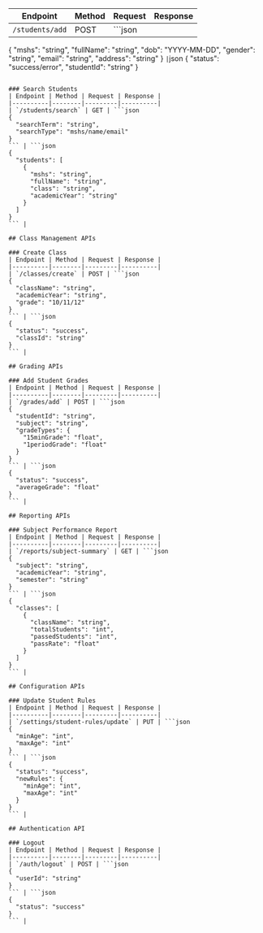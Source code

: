 | Endpoint | Method | Request | Response |
|----------|--------|---------|----------|
| `/students/add` | POST | ```json
{
"mshs": "string",
"fullName": "string",
"dob": "YYYY-MM-DD",
"gender": "string",
"email": "string",
"address": "string"
}
``` | ```json
{
"status": "success/error",
"studentId": "string"
}
``` |

### Search Students
| Endpoint | Method | Request | Response |
|----------|--------|---------|----------|
| `/students/search` | GET | ```json
{
  "searchTerm": "string",
  "searchType": "mshs/name/email"
}
``` | ```json
{
  "students": [
    {
      "mshs": "string",
      "fullName": "string",
      "class": "string",
      "academicYear": "string"
    }
  ]
}
``` |

## Class Management APIs

### Create Class
| Endpoint | Method | Request | Response |
|----------|--------|---------|----------|
| `/classes/create` | POST | ```json
{
  "className": "string",
  "academicYear": "string",
  "grade": "10/11/12"
}
``` | ```json
{
  "status": "success",
  "classId": "string"
}
``` |

## Grading APIs

### Add Student Grades
| Endpoint | Method | Request | Response |
|----------|--------|---------|----------|
| `/grades/add` | POST | ```json
{
  "studentId": "string",
  "subject": "string",
  "gradeTypes": {
    "15minGrade": "float",
    "1periodGrade": "float"
  }
}
``` | ```json
{
  "status": "success",
  "averageGrade": "float"
}
``` |

## Reporting APIs

### Subject Performance Report
| Endpoint | Method | Request | Response |
|----------|--------|---------|----------|
| `/reports/subject-summary` | GET | ```json
{
  "subject": "string",
  "academicYear": "string",
  "semester": "string"
}
``` | ```json
{
  "classes": [
    {
      "className": "string",
      "totalStudents": "int",
      "passedStudents": "int",
      "passRate": "float"
    }
  ]
}
``` |

## Configuration APIs

### Update Student Rules
| Endpoint | Method | Request | Response |
|----------|--------|---------|----------|
| `/settings/student-rules/update` | PUT | ```json
{
  "minAge": "int",
  "maxAge": "int"
}
``` | ```json
{
  "status": "success",
  "newRules": {
    "minAge": "int", 
    "maxAge": "int"
  }
}
``` |

## Authentication API

### Logout
| Endpoint | Method | Request | Response |
|----------|--------|---------|----------|
| `/auth/logout` | POST | ```json
{
  "userId": "string"
}
``` | ```json
{
  "status": "success"
}
``` |